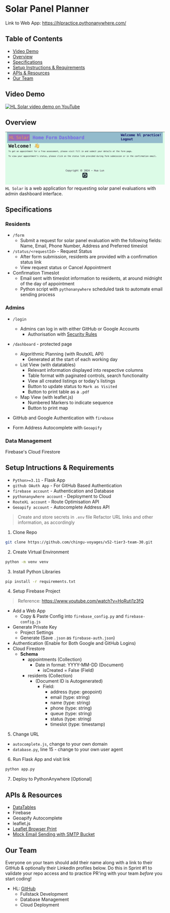# Solar Panel Planner

Link to Web App: https://hlpractice.pythonanywhere.com/

## Table of Contents

* [Video Demo](#video-demo)
* [Overview](#overview)
* [Specifications](#specifications)
* [Setup Instructions & Requirements](#setup-intructions--requirements)
* [APIs & Resources](#apis--resources)
* [Our Team](#our-team)

## Video Demo
[![HL Solar video demo on YouTube](https://img.youtube.com/vi/QwDmU6tavRg/0.jpg)](https://www.youtube.com/watch?v=QwDmU6tavRg)

## Overview

![homepage.png](assets/homepage.png)
`HL Solar` is a web application for requesting solar panel evaluations with admin dashboard interface.

## Specifications

### Residents
- `/form` 
  - Submit a request for solar panel evaluation with the following fields: Name, Email, Phone Number, Address and Preferred timeslot
- `/status/<requestId>` - Request Status
  - After form submission, residents are provided with a confirmation status link
  - View request status or Cancel Appointment
- Confirmation Timeslot
  - Email sent with timeslot information to residents, at around midnight of the day of appointment 
  - Python script with `pythonanywhere` scheduled task to automate email sending process
  
### Admins
- `/login`
  - Admins can log in with either GitHub or Google Accounts
    - Authorisation with [Security Rules](https://firebase.google.com/docs/rules/rules-and-auth)
- `/dashboard` - protected page
  - Algorithmic Planning (with RouteXL API)
    - Generated at the start of each working day
  - List View (with datatables)
    - Relevant information displayed into respective columns 
    - Table format with paginated controls, search functionality
    - View all created listings or today's listings
    - Button to update status to `Mark as Visited`
    - Button to print table as a `.pdf`
  - Map View (with leaflet.js)
    - Numbered Markers to indicate sequence
    - Button to print map

- GitHub and Google Authentication with `firebase`
- Form Address Autocomplete with `Geoapify`

### Data Management
Firebase's Cloud Firestore 


## Setup Intructions & Requirements

- `Python>=3.11` - Flask App
- `github OAuth App` - For GitHub Based Authentication
- `firebase account` - Authentication and Database
- `pythonanywhere account` - Deployment to Cloud
- `RouteXL account` - Route Optimisation API
- `Geoapify account` - Autocomplete Address API

> Create and store secrets in `.env` file
> Refactor URL links and other information, as accordingly

1. Clone Repo
```bash
git clone https://github.com/chingu-voyages/v52-tier3-team-30.git
```

2. Create Virtual Environment
```bash
python -m venv venv
```

3. Install Python Libraries
```bash
pip install -r requirements.txt 
```

4. Setup Firebase Project

> Reference: https://www.youtube.com/watch?v=HoRutj1z3fQ
- Add a Web App
  - Copy & Paste Config into `firebase_config.py` and `firebase-config.js`
- Generate Private Key
  - Project Settings
  - Generate (Save `.json` as `firebase-auth.json`)
- Authentication (Enable for Both Google and GitHub Logins)
- Cloud Firestore
  - **Schema**
    - appointments (Collection)
      - Date in format: YYYY-MM-DD (Document)
        - isCreated = False (Field)
    - residents (Collection)
      - (Document ID is Autogenerated)
        - Field: 
          - address (type: geopoint)
          - email (type: string)
          - name (type: string)
          - phone (type: string)
          - queue (type: string)
          - status (type: string)
          - timeslot (type: timestamp)

5. Change URL 
- `autocomplete.js`, change to your own domain
- `database.py`, line 15 - change to your own user agent

6. Run Flask App and visit link
```bash
python app.py 
```

7. Deploy to PythonAnywhere [Optional]


## APIs & Resources
- [DataTables](https://datatables.net/)
- Firebase
- Geoapify Autocomplete
- leaflet.js
- [Leaflet Browser Print](https://github.com/Igor-Vladyka/leaflet.browser.print)
- [Mock Email Sending with SMTP Bucket](https://www.smtpbucket.com/emails?sender=admin@hlsolar.email)

## Our Team

Everyone on your team should add their name along with a link to their GitHub
& optionally their LinkedIn profiles below. Do this in Sprint #1 to validate
your repo access and to practice PR'ing with your team *before* you start
coding!

- HL: [GitHub](https://github.com/hua-lun)
  - Fullstack Development
  - Database Management
  - Cloud Deployment
